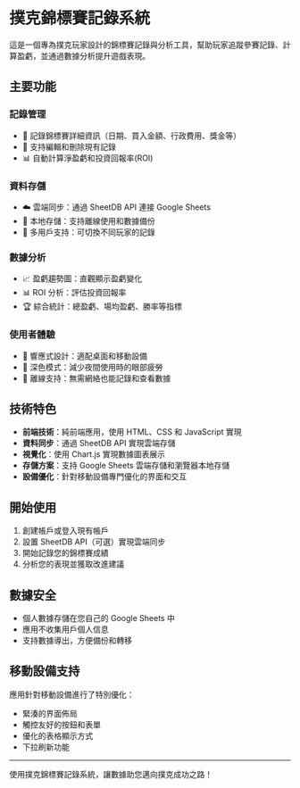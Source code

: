 # 撲克錦標賽記錄系統

這是一個專為撲克玩家設計的錦標賽記錄與分析工具，幫助玩家追蹤參賽記錄、計算盈虧，並通過數據分析提升遊戲表現。

## 主要功能

### 記錄管理
- 📝 記錄錦標賽詳細資訊（日期、買入金額、行政費用、獎金等）
- 🔄 支持編輯和刪除現有記錄
- 📊 自動計算淨盈虧和投資回報率(ROI)

### 資料存儲
- ☁️ 雲端同步：通過 SheetDB API 連接 Google Sheets
- 💾 本地存儲：支持離線使用和數據備份
- 👥 多用戶支持：可切換不同玩家的記錄

### 數據分析
- 📈 盈虧趨勢圖：直觀顯示盈虧變化
- 📊 ROI 分析：評估投資回報率
- 🏆 綜合統計：總盈虧、場均盈虧、勝率等指標

### 使用者體驗
- 📱 響應式設計：適配桌面和移動設備
- 🌙 深色模式：減少夜間使用時的眼部疲勞
- 💪 離線支持：無需網絡也能記錄和查看數據

## 技術特色

- **前端技術**：純前端應用，使用 HTML、CSS 和 JavaScript 實現
- **資料同步**：通過 SheetDB API 實現雲端存儲
- **視覺化**：使用 Chart.js 實現數據圖表展示
- **存儲方案**：支持 Google Sheets 雲端存儲和瀏覽器本地存儲
- **設備優化**：針對移動設備專門優化的界面和交互

## 開始使用

1. 創建帳戶或登入現有帳戶
2. 設置 SheetDB API（可選）實現雲端同步
3. 開始記錄您的錦標賽成績
4. 分析您的表現並獲取改進建議

## 數據安全

- 個人數據存儲在您自己的 Google Sheets 中
- 應用不收集用戶個人信息
- 支持數據導出，方便備份和轉移

## 移動設備支持

應用針對移動設備進行了特別優化：
- 緊湊的界面佈局
- 觸控友好的按鈕和表單
- 優化的表格顯示方式
- 下拉刷新功能

---

使用撲克錦標賽記錄系統，讓數據助您邁向撲克成功之路！

